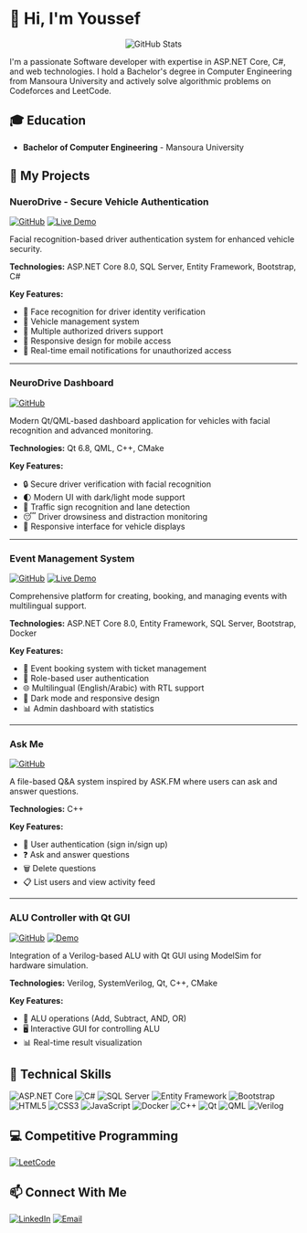 # 👋 Hi, I'm Youssef

<div align="center">
  <img src="https://github-readme-stats.vercel.app/api?username=youssef47048&show_icons=true&theme=radical" alt="GitHub Stats" />
</div>

I'm a passionate Software developer with expertise in ASP.NET Core, C#, and web technologies. I hold a Bachelor's degree in Computer Engineering from Mansoura University and actively solve algorithmic problems on Codeforces and LeetCode.

## 🎓 Education
- **Bachelor of Computer Engineering** - Mansoura University

## 🚀 My Projects

### NueroDrive - Secure Vehicle Authentication
[![GitHub](https://img.shields.io/badge/GitHub-View_Repository-blue?style=for-the-badge&logo=github)](https://github.com/youssef47048/NEURODRIVE-WEB-APP/tree/main/NueroDrive)
[![Live Demo](https://img.shields.io/badge/Live_Demo-Visit_Site-blue?style=for-the-badge&logo=microsoft-edge)](https://neurodrive.runasp.net/)

Facial recognition-based driver authentication system for enhanced vehicle security.

**Technologies:** ASP.NET Core 8.0, SQL Server, Entity Framework, Bootstrap, C#

**Key Features:**
- 🔐 Face recognition for driver identity verification
- 🚗 Vehicle management system
- 👥 Multiple authorized drivers support
- 📱 Responsive design for mobile access
- 📧 Real-time email notifications for unauthorized access

---

### NeuroDrive Dashboard
[![GitHub](https://img.shields.io/badge/GitHub-View_Repository-blue?style=for-the-badge&logo=github)]((https://github.com/youssef47048/NueroDrive/tree/main/NeuroDrive_13_5_2025))

Modern Qt/QML-based dashboard application for vehicles with facial recognition and advanced monitoring.

**Technologies:** Qt 6.8, QML, C++, CMake

**Key Features:**
- 🔒 Secure driver verification with facial recognition
- 🌓 Modern UI with dark/light mode support
- 🚦 Traffic sign recognition and lane detection
- 😴 Driver drowsiness and distraction monitoring
- 📱 Responsive interface for vehicle displays

---

### Event Management System
[![GitHub](https://img.shields.io/badge/GitHub-View_Repository-blue?style=for-the-badge&logo=github)](https://github.com/youssef47048/ATC_01021547048)
[![Live Demo](https://img.shields.io/badge/Live_Demo-Visit_Site-blue?style=for-the-badge&logo=microsoft-edge)](https://eventu.runasp.net/)

Comprehensive platform for creating, booking, and managing events with multilingual support.

**Technologies:** ASP.NET Core 8.0, Entity Framework, SQL Server, Bootstrap, Docker

**Key Features:**
- 🎫 Event booking system with ticket management
- 👤 Role-based user authentication
- 🌐 Multilingual (English/Arabic) with RTL support
- 🌙 Dark mode and responsive design
- 📊 Admin dashboard with statistics

---

### Ask Me
[![GitHub](https://img.shields.io/badge/GitHub-View_Repository-blue?style=for-the-badge&logo=github)](https://github.com/youssef47048/Ask-Me-)

A file-based Q&A system inspired by ASK.FM where users can ask and answer questions.

**Technologies:** C++

**Key Features:**
- 👤 User authentication (sign in/sign up)
- ❓ Ask and answer questions
- 🗑️ Delete questions
- 📋 List users and view activity feed

---

### ALU Controller with Qt GUI
[![GitHub](https://img.shields.io/badge/GitHub-View_Repository-blue?style=for-the-badge&logo=github)](https://github.com/youssef47048/ALU-With-GUI-Application)
[![Demo](https://img.shields.io/badge/Demo-Watch_Video-red?style=for-the-badge&logo=youtube)](https://youssef47048.github.io/ALU-With-GUI-Application/)

Integration of a Verilog-based ALU with Qt GUI using ModelSim for hardware simulation.

**Technologies:** Verilog, SystemVerilog, Qt, C++, CMake

**Key Features:**
- 🧮 ALU operations (Add, Subtract, AND, OR)
- 🖥️ Interactive GUI for controlling ALU
- 📊 Real-time result visualization

## 💼 Technical Skills

![ASP.NET Core](https://img.shields.io/badge/ASP.NET_Core-512BD4?style=for-the-badge&logo=dotnet&logoColor=white)
![C#](https://img.shields.io/badge/C%23-239120?style=for-the-badge&logo=c-sharp&logoColor=white)
![SQL Server](https://img.shields.io/badge/SQL_Server-CC2927?style=for-the-badge&logo=microsoft-sql-server&logoColor=white)
![Entity Framework](https://img.shields.io/badge/Entity_Framework-512BD4?style=for-the-badge&logo=dotnet&logoColor=white)
![Bootstrap](https://img.shields.io/badge/Bootstrap-7952B3?style=for-the-badge&logo=bootstrap&logoColor=white)
![HTML5](https://img.shields.io/badge/HTML5-E34F26?style=for-the-badge&logo=html5&logoColor=white)
![CSS3](https://img.shields.io/badge/CSS3-1572B6?style=for-the-badge&logo=css3&logoColor=white)
![JavaScript](https://img.shields.io/badge/JavaScript-F7DF1E?style=for-the-badge&logo=javascript&logoColor=black)
![Docker](https://img.shields.io/badge/Docker-2496ED?style=for-the-badge&logo=docker&logoColor=white)
![C++](https://img.shields.io/badge/C++-00599C?style=for-the-badge&logo=c%2B%2B&logoColor=white)
![Qt](https://img.shields.io/badge/Qt-41CD52?style=for-the-badge&logo=qt&logoColor=white)
![QML](https://img.shields.io/badge/QML-3C8A3F?style=for-the-badge&logo=qt&logoColor=white)
![Verilog](https://img.shields.io/badge/Verilog-8A2BE2?style=for-the-badge)

## 💻 Competitive Programming

 
[![LeetCode](https://img.shields.io/badge/LeetCode-Profile-FFA116?style=for-the-badge&logo=leetcode&logoColor=white)](https://leetcode.com/u/01021547048y/)

## 📫 Connect With Me

[![LinkedIn](https://img.shields.io/badge/LinkedIn-Connect-blue?style=for-the-badge&logo=linkedin)](https://www.linkedin.com/in/youssef-abdul-sattar-a793571b5/)
[![Email](https://img.shields.io/badge/Email-Contact_Me-red?style=for-the-badge&logo=gmail)](youssef.mohamed.47048@gmail.com)
